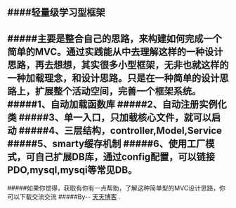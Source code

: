 ####轻量级学习型框架
----
#####主要是整合自己的思路，来构建如何完成一个简单的MVC。通过实践能从中去理解这样的一种设计思路，再去想想，其实很多小型框架，无非也就这样的一种加载理念，和设计思路。只是在一种简单的设计思路上，扩展整个活动空间，完善一个框架系统。
#####1、自动加载函数库
#####2、自动注册实例化类
#####3、单一入口，只加载核心文件，就可以启动
#####4、三层结构，controller,Model,Service
#####5、smarty缓存机制
#####6、使用工厂模式，可自己扩展DB库，通过config配置，可以链接PDO,mysql,mysqi等常见DB。
----
#####如果你觉得，获取有你有一点帮助，了解这种简单型的MVC设计思路，你可以下载交流交流
#####By-- [天天博客](http://dayblog.cn) .
